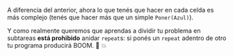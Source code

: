 A diferencia del anterior, ahora lo que tenés que hacer en cada celda es más complejo (tenés que hacer más que un simple `Poner(Azul)`). 

Y como realmente queremos que aprendas a dividir tu problema en subtareas **está prohibido** anidar `repeat`s: si ponés un `repeat` adentro de otro tu programa producirá BOOM. :cop: :boom: